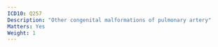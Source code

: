 ```yaml
---
ICD10: Q257
Description: "Other congenital malformations of pulmonary artery"
Matters: Yes
Weight: 1
---
```


